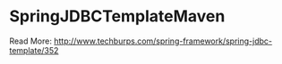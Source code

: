 # SpringJDBCTemplateMaven
Read More: http://www.techburps.com/spring-framework/spring-jdbc-template/352
